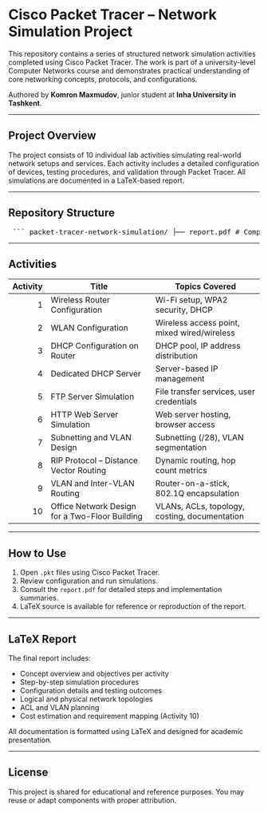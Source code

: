 # Cisco Packet Tracer – Network Simulation Project

This repository contains a series of structured network simulation activities completed using Cisco Packet Tracer. The work is part of a university-level Computer Networks course and demonstrates practical understanding of core networking concepts, protocols, and configurations.

Authored by **Komron Maxmudov**, junior student at **Inha University in Tashkent**.

---

## Project Overview

The project consists of 10 individual lab activities simulating real-world network setups and services. Each activity includes a detailed configuration of devices, testing procedures, and validation through Packet Tracer. All simulations are documented in a LaTeX-based report.

---

## Repository Structure

<pre> ``` packet-tracer-network-simulation/ ├── report.pdf # Complete project report with explanations and screenshots ├── pkt-files/ # All Cisco Packet Tracer simulation files (.pkt) ├── screenshots/ # Screenshots used in the report ├── latex/ # LaTeX source code for the report └── README.md # Project description and documentation ``` </pre>

---

## Activities

| Activity | Title                                                  | Topics Covered                                |
|---------:|--------------------------------------------------------|-----------------------------------------------|
| 1        | Wireless Router Configuration                          | Wi-Fi setup, WPA2 security, DHCP              |
| 2        | WLAN Configuration                                      | Wireless access point, mixed wired/wireless   |
| 3        | DHCP Configuration on Router                            | DHCP pool, IP address distribution            |
| 4        | Dedicated DHCP Server                                   | Server-based IP management                    |
| 5        | FTP Server Simulation                                   | File transfer services, user credentials      |
| 6        | HTTP Web Server Simulation                              | Web server hosting, browser access            |
| 7        | Subnetting and VLAN Design                              | Subnetting (/28), VLAN segmentation           |
| 8        | RIP Protocol – Distance Vector Routing                  | Dynamic routing, hop count metrics            |
| 9        | VLAN and Inter-VLAN Routing                             | Router-on-a-stick, 802.1Q encapsulation       |
| 10       | Office Network Design for a Two-Floor Building          | VLANs, ACLs, topology, costing, documentation |

---

## How to Use

1. Open `.pkt` files using Cisco Packet Tracer.
2. Review configuration and run simulations.
3. Consult the `report.pdf` for detailed steps and implementation summaries.
4. LaTeX source is available for reference or reproduction of the report.

---

## LaTeX Report

The final report includes:

- Concept overview and objectives per activity
- Step-by-step simulation procedures
- Configuration details and testing outcomes
- Logical and physical network topologies
- ACL and VLAN planning
- Cost estimation and requirement mapping (Activity 10)

All documentation is formatted using LaTeX and designed for academic presentation.

---

## License

This project is shared for educational and reference purposes. You may reuse or adapt components with proper attribution.


